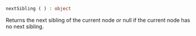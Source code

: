 ```php
nextSibling ( ) : object
```

Returns the next sibling of the current node or null if the current node has no next sibling.